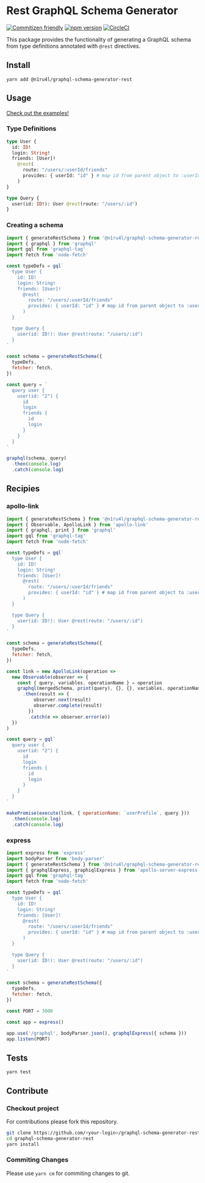 # Rest GraphQL Schema Generator

[![Commitizen friendly](https://img.shields.io/badge/commitizen-friendly-brightgreen.svg)](http://commitizen.github.io/cz-cli/)
[![npm version](https://badge.fury.io/js/%40n1ru4l%2Fgraphql-schema-generator-rest.svg)](https://badge.fury.io/js/%40n1ru4l%2Fgraphql-schema-generator-rest)
[![CircleCI](https://circleci.com/gh/n1ru4l/graphql-schema-generator-rest.svg?style=svg)](https://circleci.com/gh/n1ru4l/graphql-schema-generator-rest)

This package provides the functionality of generating a GraphQL schema from type definitions annotated with `@rest` directives.

## Install

```shell
yarn add @n1ru4l/graphql-schema-generator-rest
```

## Usage

[Check out the examples!](https://github.com/n1ru4l/graphql-schema-generator-rest/tree/master/examples)

### Type Definitions

```graphql
type User {
  id: ID!
  login: String!
  friends: [User]!
    @rest(
      route: "/users/:userId/friends"
      provides: { userId: "id" } # map id from parent object to :userId route param
    )
}

type Query {
  user(id: ID!): User @rest(route: "/users/:id")
}
```

### Creating a schema

```javascript
import { generateRestSchema } from '@n1ru4l/graphql-schema-generator-rest'
import { graphql } from 'graphql'
import gql from 'graphql-tag'
import fetch from 'node-fetch'

const typeDefs = gql`
  type User {
    id: ID!
    login: String!
    friends: [User]!
      @rest(
        route: "/users/:userId/friends"
        provides: { userId: "id" } # map id from parent object to :userId route param
      )
  }

  type Query {
    user(id: ID!): User @rest(route: "/users/:id")
  }
`

const schema = generateRestSchema({
  typeDefs,
  fetcher: fetch,
})

const query = `
  query user {
    user(id: "2") {
      id
      login
      friends {
        id
        login
      }
    }
  }
`

graphql(schema, query)
  .then(console.log)
  .catch(console.log)
```

## Recipies

### apollo-link

```javascript
import { generateRestSchema } from '@n1ru4l/graphql-schema-generator-rest'
import { Observable, ApolloLink } from 'apollo-link'
import { graphql, print } from 'graphql'
import gql from 'graphql-tag'
import fetch from 'node-fetch'

const typeDefs = gql`
  type User {
    id: ID!
    login: String!
    friends: [User]!
      @rest(
        route: "/users/:userId/friends"
        provides: { userId: "id" } # map id from parent object to :userId route param
      )
  }

  type Query {
    user(id: ID!): User @rest(route: "/users/:id")
  }
`

const schema = generateRestSchema({
  typeDefs,
  fetcher: fetch,
})

const link = new ApolloLink(operation =>
  new Observable(observer => {
    const { query, variables, operationName } = operation
    graphql(mergedSchema, print(query), {}, {}, variables, operationName)
      .then(result => {
          observer.next(result)
          observer.complete(result)
        })
        .catch(e => observer.error(e))
  })
)

const query = gql`
  query user {
    user(id: "2") {
      id
      login
      friends {
        id
        login
      }
    }
  }
`

makePromise(execute(link, { operationName: `userProfile`, query }))
  .then(console.log)
  .catch(console.log)
```

### express

```javascript
import express from 'express'
import bodyParser from 'body-parser'
import { generateRestSchema } from '@n1ru4l/graphql-schema-generator-rest'
import { graphqlExpress, graphiqlExpress } from 'apollo-server-express'
import gql from 'graphql-tag'
import fetch from 'node-fetch'

const typeDefs = gql`
  type User {
    id: ID!
    login: String!
    friends: [User]!
      @rest(
        route: "/users/:userId/friends"
        provides: { userId: "id" } # map id from parent object to :userId route param
      )
  }

  type Query {
    user(id: ID!): User @rest(route: "/users/:id")
  }
`

const schema = generateRestSchema({
  typeDefs,
  fetcher: fetch,
})

const PORT = 3000

const app = express()

app.use('/graphql', bodyParser.json(), graphqlExpress({ schema }))
app.listen(PORT)
```

## Tests

```shell
yarn test
```

## Contribute

### Checkout project

For contributions please fork this repository.

```bash
git clone https://github.com/<your-login>/graphql-schema-generator-rest.git
cd graphql-schema-generator-rest
yarn install
```

### Commiting Changes

Please use `yarn cm` for commiting changes to git.
